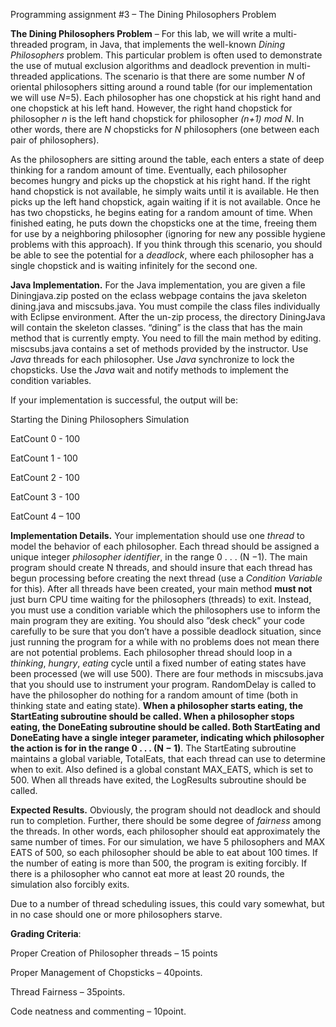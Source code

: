 ﻿Programming assignment #3 – The Dining Philosophers Problem

**The Dining Philosophers Problem** – For this lab, we will write a multi-threaded program, in Java, that implements the well-known *Dining Philosophers* problem. This particular problem is often used to demonstrate the use of mutual exclusion algorithms and deadlock prevention in multi-threaded applications. The scenario is that there are some number *N* of oriental philosophers sitting around a round table (for our implementation we will use *N*=5). Each philosopher has one chopstick at his right hand and one chopstick at his left hand. However, the right hand chopstick for philosopher *n* is the left hand chopstick for philosopher *(n+1) mod N*. In other words, there are *N* chopsticks for *N* philosophers (one between each pair of philosophers).

As the philosophers are sitting around the table, each enters a state of deep thinking for a random amount of time. Eventually, each philosopher becomes hungry and picks up the chopstick at his right hand. If the right hand chopstick is not available, he simply waits until it is available. He then picks up the left hand chopstick, again waiting if it is not available. Once he has two chopsticks, he begins eating for a random amount of time. When finished eating, he puts down the chopsticks one at the time, freeing them for use by a neighboring philosopher (ignoring for new any possible hygiene problems with this approach). If you think through this scenario, you should be able to see the potential for a *deadlock*, where each philosopher has a single chopstick and is waiting infinitely for the second one. 

**Java Implementation.** For the Java implementation, you are given a file Diningjava.zip posted on the eclass webpage contains the java skeleton dining.java and miscsubs.java. You must compile the class files individually with Eclipse environment. After the un-zip process, the directory DiningJava will contain the skeleton classes. “dining” is the class that has the main method that is currently empty. You need to fill the main method by editing. miscsubs.java contains a set of methods provided by the instructor. Use *Java* threads for each philosopher. Use *Java* synchronize to lock the chopsticks. Use the *Java* wait and notify methods to implement the condition variables. 

If your implementation is successful, the output will be:

Starting the Dining Philosophers Simulation

EatCount 0 - 100

EatCount 1 - 100

EatCount 2 - 100

EatCount 3 - 100

EatCount 4 – 100

**Implementation Details.** Your implementation should use one *thread* to model the behavior of each philosopher. Each thread should be assigned a unique integer *philosopher identifier*, in the range 0 . . . (N −1). The main program should create N threads, and should insure that each thread has begun processing before creating the next thread (use a *Condition Variable* for this). After all threads have been created, your main method **must not** just burn CPU time waiting for the philosophers (threads) to exit. Instead, you must use a condition variable which the philosophers use to inform the main program they are exiting. You should also ”desk check” your code carefully to be sure that you don’t have a possible deadlock situation, since just running the program for a while with no problems does not mean there are not potential problems. Each philosopher thread should loop in a *thinking*, *hungry*, *eating* cycle until a fixed number of eating states have been processed (we will use 500). There are four methods in miscsubs.java that you should use to instrument your program. RandomDelay is called to have the philosopher do nothing for a random amount of time (both in thinking state and eating state). **When a philosopher starts eating, the StartEating subroutine should be called. When a philosopher stops eating, the DoneEating subroutine should be called. Both StartEating and DoneEating have a single integer parameter, indicating which philosopher the action is for in the range 0 . . . (N − 1)**. The StartEating subroutine maintains a global variable, TotalEats, that each thread can use to determine when to exit. Also defined is a global constant MAX\_EATS, which is set to 500. When all threads have exited, the LogResults subroutine should be called.

**Expected Results.** Obviously, the program should not deadlock and should run to completion. Further, there should be some degree of *fairness* among the threads. In other words, each philosopher should eat approximately the same number of times. For our simulation, we have 5 philosophers and MAX EATS of 500, so each philosopher should be able to eat about 100 times. If the number of eating is more than 500, the program is exiting forcibly. If there is a philosopher who cannot eat more at least 20 rounds, the simulation also forcibly exits.  

Due to a number of thread scheduling issues, this could vary somewhat, but in no case should one or more philosophers starve. 

**Grading Criteria**: 

Proper Creation of Philosopher threads – 15 points

Proper Management of Chopsticks – 40points.

Thread Fairness – 35points.

Code neatness and commenting – 10point.

